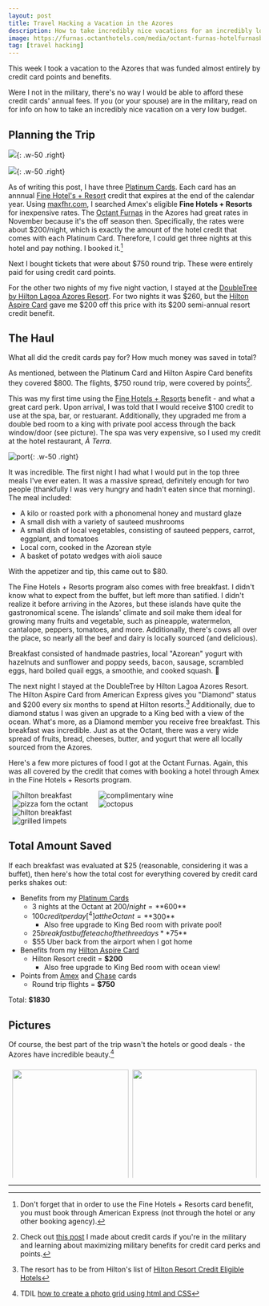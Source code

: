```yaml
---
layout: post
title: Travel Hacking a Vacation in the Azores
description: How to take incredibly nice vacations for an incredibly low cost.
image: https://furnas.octanthotels.com/media/octant-furnas-hotelfurnasboutiquehotel_drone_bysuperazores-2-min.jpg
tag: [travel hacking]
---
```


This week I took a vacation to the Azores that was funded almost entirely by credit card points and benefits.

Were I not in the military, there's no way I would be able to afford these credit cards' annual fees. If you (or your spouse) are in the military, read on for info on how to take an incredibly nice vacation on a very low budget.

## Planning the Trip

![](https://external-content.duckduckgo.com/iu/?u=https%3A%2F%2Ffurnas.octanthotels.com%2Fmedia%2Ffurnas-boutique-hotel-melhor-preco-garantido-room-room-109-2.jpg&f=1&nofb=1&ipt=55516ed16acede9bae5fd608ec8312aeb8da545a53fcb367236c40d5e65a40a1&ipo=images){: .w-50 .right}

![](https://external-content.duckduckgo.com/iu/?u=https%3A%2F%2Fwww.hilton.com%2Fim%2Fen%2FPDLLADI%2F21342169%2Fking-guest-room-bedroom-with-view-1.jpg%3Fimpolicy%3Dcrop%26cw%3D5000%26ch%3D2799%26gravity%3DNorthWest%26xposition%3D0%26yposition%3D266%26rw%3D768%26rh%3D430&f=1&nofb=1&ipt=6cd6b6676d85acea660f445650606159089f9e904e59211808943b66e68490c1&ipo=images){: .w-50 .right}

As of writing this post, I have three [Platinum Cards](https://tristanwhite.me/cards#american-express-platinum-card). Each card has an annnual [Fine Hotel's + Resort](https://tristanwhite.me/posts/optimizing-amex-hotel-credit/) credit that expires at the end of the calendar year. Using [maxfhr.com](https://www.maxfhr.com/), I searched Amex's eligible **Fine Hotels + Resorts** for inexpensive rates. The [Octant Furnas](https://furnas.octanthotels.com/en/) in the Azores had great rates in November because it's the off season then. Specifically, the rates were about $200/night, which is exactly the amount of the hotel credit that comes with each Platinum Card. Therefore, I could get three nights at this hotel and pay nothing. I booked it.[^1]

Next I bought tickets that were about $750 round trip. These were entirely paid for using credit card points.

For the other two nights of my five night vaction, I stayed at the [DoubleTree by Hilton Lagoa Azores Resort](https://www.hilton.com/en/hotels/pdlladi-doubletree-lagoa-azores/gallery/). For two nights it was $260, but the [Hilton Aspire Card](https://tristanwhite.me/cards#hilton-honors-american-express-aspire-card) gave me $200 off this price with its $200 semi-annual resort credit benefit.

## The Haul

What all did the credit cards pay for? How much money was saved in total?

As mentioned, between the Platinum Card and Hilton Aspire Card benefits they covered $800. The flights, $750 round trip, were covered by points[^2].

This was my first time using the [Fine Hotels + Resorts](https://tristanwhite.me/posts/optimizing-amex-hotel-credit/) benefit - and what a great card perk. Upon arrival, I was told that I would receive $100 credit to use at the spa, bar, or restuarant. Additionally, they upgraded me from a double bed room to a king with private pool access through the back window/door (see picture). The spa was very expensive, so I used my credit at the hotel restaurant, *À Terra*.

![port](/assets/images/azores/pork.JPG){: .w-50 .right}

It was incredible. The first night I had what I would put in the top three meals I've ever eaten. It was a massive spread, definitely enough for two people (thankfully I was very hungry and hadn't eaten since that morning). The meal included:

- A kilo or roasted pork with a phonomenal honey and mustard glaze
- A small dish with a variety of sauteed mushrooms
- A small dish of local vegetables, consisting of sauteed peppers, carrot, eggplant, and tomatoes
- Local corn, cooked in the Azorean style
- A basket of potato wedges with aioli sauce

With the appetizer and tip, this came out to $80.

The Fine Hotels + Resorts program also comes with free breakfast. I didn't know what to expect from the buffet, but left more than satified. I didn't realize it before arriving in the Azores, but these islands have quite the gastronomical scene. The islands' climate and soil make them ideal for growing many fruits and vegetable, such as pineapple, watermelon, cantalope, peppers, tomatoes, and more. Additionally, there's cows all over the place, so nearly all the beef and dairy is locally sourced (and delicious).

Breakfast consisted of handmade pastries, local "Azorean" yogurt with hazelnuts and sunflower and poppy seeds, bacon, sausage, scrambled eggs, hard boiled quail eggs, a smoothie, and cooked squash. 🤌

The next night I stayed at the DoubleTree by Hilton Lagoa Azores Resort. The Hilton Aspire Card from American Express gives you "Diamond" status and $200 every six months to spend at Hilton resorts.[^3] Additionally, due to diamond status I was given an upgrade to a King bed with a view of the ocean. What's more, as a Diamond member you receive free breakfast. This breakfast was incredible. Just as at the Octant, there was a very wide spread of fruits, bread, cheeses, butter, and yogurt that were all locally sourced from the Azores.

Here's a few more pictures of food I got at the Octant Furnas. Again, this was all covered by the credit that comes with booking a hotel through Amex in the Fine Hotels + Resorts program.

<div class="row">
    <div class="columnThirds">
        <img src="/assets/images/azores/hilton_brekky.JPG" alt="hilton breakfast">
        <img src="/assets/images/azores/pizza.JPG" alt="pizza fom the octant">
    </div>
    <div class="columnThirds">
        <img src="/assets/images/azores/wine.JPG" alt="complimentary wine">
        <img src="/assets/images/azores/octopus.JPG" alt="octopus">
    </div>
    <div class="columnThirds">
        <img src="/assets/images/azores/hilton_brekky.JPG" alt="hilton breakfast">
        <img src="/assets/images/azores/limpets.JPG" alt="grilled limpets">
    </div>
</div>

## Total Amount Saved

If each breakfast was evaluated at $25 (reasonable, considering it was a buffet), then here's how the total cost for everything covered by credit card perks shakes out:

- Benefits from my [Platinum Cards](https://tristanwhite.me/cards#american-express-platinum-card)
  - 3 nights at the Octant at $200/night = **$600**
  - $100 credit per day[^4] at the Octant = **$300**
    - Also free upgrade to King Bed room with private pool!
  - $25 breakfast buffet each of the three days **$75**
  - $55 Uber back from the airport when I got home
- Benefits from my [Hilton Aspire Card](https://tristanwhite.me/cards#hilton-honors-american-express-aspire-card)
  - Hilton Resort credit = **$200**
    - Also free upgrade to King Bed room with ocean view!
- Points from [Amex](https://tristanwhite.me/cards#american-express-platinum-card) and [Chase](https://tristanwhite.me/cards#chase-sapphire-reserve-card) cards
  - Round trip flights = **$750**

Total: **$1830**

## Pictures

Of course, the best part of the trip wasn't the hotels or good deals - the Azores have incredible beauty.[^5]

<div class="row">
  <div class="column">
    <img alt="" src="/assets/images/azores/01.JPG">
    <img alt="" src="/assets/images/azores/02.JPG">
    <img alt="" src="/assets/images/azores/03.JPG">
    <img alt="" src="/assets/images/azores/04.JPG">
    <img alt="" src="/assets/images/azores/05.JPG">
    <img alt="" src="/assets/images/azores/06.JPG">
    <img alt="" src="/assets/images/azores/07.JPG">
  </div>
  <div class="column">
    <img alt="" src="/assets/images/azores/08.JPG">
    <img alt="" src="/assets/images/azores/09.JPG">
    <img alt="" src="/assets/images/azores/10.JPG">
    <img alt="" src="/assets/images/azores/11.JPG">
    <img alt="" src="/assets/images/azores/12.JPG">
    <img alt="" src="/assets/images/azores/13.JPG">
    <img alt="" src="/assets/images/azores/14.JPG">
    <img alt="" src="/assets/images/azores/15.JPG">
  </div>
</div>

---

[^1]: Don't forget that in order to use the Fine Hotels + Resorts card benefit, you must book through American Express (not through the hotel or any other booking agency).
[^2]: Check out [this post](https://tristanwhite.me/cards) I made about credit cards if you're in the military and learning about maximizing military benefits for credit card perks and points.
[^3]: The resort has to be from Hilton's list of [Hilton Resort Credit Eligible Hotels](https://www.hilton.com/en/hilton-honors/resort-credit-eligible-hotels/)
[^4]: Getting $100 **per day** rather than **per stay** is only possible if you book non-consecutive nights. This is exactly what I did. I called Amex to ensure this was allowed, and they confirmed that as long as there were 24 hours between stays, as per the terms and conditions, then this was acceptable.
[^5]: TDIL [how to create a photo grid using html and CSS](https://www.w3schools.com/howto/howto_css_image_grid_responsive.asp)


<style>
    .row {
    display: flex;
    flex-wrap: wrap;
    padding: 0 4px;
    }

    /* Create two equal columns that sits next to each other */
    .column {
    flex: 50%;
    max-width: 50%;
    padding: 0 4px;
    }

    /* Create three equal columns that sits next to each other */
    .columnThirds {
    flex: 33%;
    max-width: 33%;
    padding: 0 4px;
    }

    .column img {
    margin-top: 8px;
    vertical-align: middle;
    width: 100%;
    }
</style>